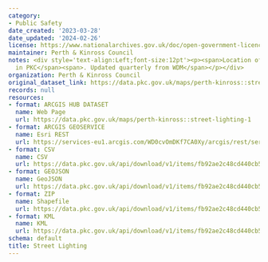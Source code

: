 ```yaml
---
category:
- Public Safety
date_created: '2023-03-28'
date_updated: '2024-02-26'
license: https://www.nationalarchives.gov.uk/doc/open-government-licence/version/3/
maintainer: Perth & Kinross Council
notes: <div style='text-align:Left;font-size:12pt'><p><span>Location of Street lights
  in PKC</span><span>. Updated quarterly from WDM</span></p></div>
organization: Perth & Kinross Council
original_dataset_link: https://data.pkc.gov.uk/maps/perth-kinross::street-lighting-1
records: null
resources:
- format: ARCGIS HUB DATASET
  name: Web Page
  url: https://data.pkc.gov.uk/maps/perth-kinross::street-lighting-1
- format: ARCGIS GEOSERVICE
  name: Esri REST
  url: https://services-eu1.arcgis.com/WD0cvOmDKf7CA0Xy/arcgis/rest/services/Street_Lighting/FeatureServer/28
- format: CSV
  name: CSV
  url: https://data.pkc.gov.uk/api/download/v1/items/fb92ae2c48cd440cb58ab3f7430d9627/csv?layers=28
- format: GEOJSON
  name: GeoJSON
  url: https://data.pkc.gov.uk/api/download/v1/items/fb92ae2c48cd440cb58ab3f7430d9627/geojson?layers=28
- format: ZIP
  name: Shapefile
  url: https://data.pkc.gov.uk/api/download/v1/items/fb92ae2c48cd440cb58ab3f7430d9627/shapefile?layers=28
- format: KML
  name: KML
  url: https://data.pkc.gov.uk/api/download/v1/items/fb92ae2c48cd440cb58ab3f7430d9627/kml?layers=28
schema: default
title: Street Lighting
---
```

